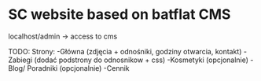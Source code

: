 # SC website based on batflat CMS

localhost/admin -> access to cms


TODO:
Strony:
-Główna (zdjęcia + odnośniki, godziny otwarcia,  kontakt)
-Zabiegi (dodać podstrony do odnosnikow + css)
-Kosmetyki (opcjonalnie)
-Blog/ Poradniki (opcjonalnie)
-Cennik
